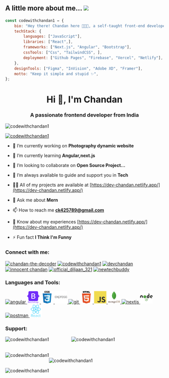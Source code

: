 <h2>A little more about me...  <img src="https://media.giphy.com/media/v1.Y2lkPTc5MGI3NjExY2VqaGNoNTltb2hlczlpcWRua25rYnd4am9hZ2VsaXpwMnhxZHV1byZlcD12MV9pbnRlcm5hbF9naWZfYnlfaWQmY3Q9cw/WUlplcMpOCEmTGBtBW/giphy.gif" width="50"></h2>

```javascript
const codewithchandan1 = {
    bio: "Hey there! Chandan here 👩🏻‍💻, a self-taught front-end developer passionate about UI/UX.",
    techStack: {
        languages: ["JavaScript"],
        libraries: ["React",],
        frameworks: ["Next.js", "Angular", "Bootstrap"],
        cssTools: ["Css", "TailwindCSS", ],
        deployment: ["Github Pages", "Firebase", "Vercel", "Netlify"],
    },
    designTools: ["Figma", "InVision", "Adobe XD", "Framer"],
    motto: "Keep it simple and stupid ✨",
};
```


<h1 align="center">Hi 👋, I'm Chandan</h1>
<h3 align="center">A passionate frontend developer from India</h3>

<p align="left"> <img src="https://komarev.com/ghpvc/?username=codewithchandan1&label=Profile%20views&color=0e75b6&style=flat" alt="codewithchandan1" /> </p>

<p align="left"> <a href="https://github.com/ryo-ma/github-profile-trophy"><img src="https://github-profile-trophy.vercel.app/?username=codewithchandan1" alt="codewithchandan1" /></a> </p>

- 🔭 I’m currently working on **Photography dynamic website**

- 🌱 I’m currently learning **Angular,next.js**

- 👯 I’m looking to collaborate on **Open Source Project...**

- 🤝 I’m always available to guide and support you in **Tech**

- 👨‍💻 All of my projects are available at [https://dev-chandan.netlify.app/](https://dev-chandan.netlify.app/)

- 💬 Ask me about **Mern**

- 📫 How to reach me **ck425789@gmail.com**

- 📄 Know about my experiences [https://dev-chandan.netlify.app/](https://dev-chandan.netlify.app/)

- ⚡ Fun fact **I Think I'm Funny**

<h3 align="left">Connect with me:</h3>
<p align="left">
<a href="https://codepen.io/chandan-the-decoder" target="blank"><img align="center" src="https://raw.githubusercontent.com/rahuldkjain/github-profile-readme-generator/master/src/images/icons/Social/codepen.svg" alt="chandan-the-decoder" height="30" width="40" /></a>
<a href="https://dev.to/codewithchandan1" target="blank"><img align="center" src="https://raw.githubusercontent.com/rahuldkjain/github-profile-readme-generator/master/src/images/icons/Social/devto.svg" alt="codewithchandan1" height="30" width="40" /></a>
<a href="https://linkedin.com/in/devchandan" target="blank"><img align="center" src="https://raw.githubusercontent.com/rahuldkjain/github-profile-readme-generator/master/src/images/icons/Social/linked-in-alt.svg" alt="devchandan" height="30" width="40" /></a>
<a href="https://fb.com/innocent chandan" target="blank"><img align="center" src="https://raw.githubusercontent.com/rahuldkjain/github-profile-readme-generator/master/src/images/icons/Social/facebook.svg" alt="innocent chandan" height="30" width="40" /></a>
<a href="https://instagram.com/official_diljaan_321" target="blank"><img align="center" src="https://raw.githubusercontent.com/rahuldkjain/github-profile-readme-generator/master/src/images/icons/Social/instagram.svg" alt="official_diljaan_321" height="30" width="40" /></a>
<a href="https://www.youtube.com/c/newtechbuddy" target="blank"><img align="center" src="https://raw.githubusercontent.com/rahuldkjain/github-profile-readme-generator/master/src/images/icons/Social/youtube.svg" alt="newtechbuddy" height="30" width="40" /></a>
</p>

<h3 align="left">Languages and Tools:</h3>
<p align="left"> <a href="https://angular.io" target="_blank" rel="noreferrer"> <img src="https://angular.io/assets/images/logos/angular/angular.svg" alt="angular" width="40" height="40"/> </a> <a href="https://getbootstrap.com" target="_blank" rel="noreferrer"> <img src="https://raw.githubusercontent.com/devicons/devicon/master/icons/bootstrap/bootstrap-plain-wordmark.svg" alt="bootstrap" width="40" height="40"/> </a> <a href="https://www.w3schools.com/css/" target="_blank" rel="noreferrer"> <img src="https://raw.githubusercontent.com/devicons/devicon/master/icons/css3/css3-original-wordmark.svg" alt="css3" width="40" height="40"/> </a> <a href="https://expressjs.com" target="_blank" rel="noreferrer"> <img src="https://raw.githubusercontent.com/devicons/devicon/master/icons/express/express-original-wordmark.svg" alt="express" width="40" height="40"/> </a> <a href="https://git-scm.com/" target="_blank" rel="noreferrer"> <img src="https://www.vectorlogo.zone/logos/git-scm/git-scm-icon.svg" alt="git" width="40" height="40"/> </a> <a href="https://www.w3.org/html/" target="_blank" rel="noreferrer"> <img src="https://raw.githubusercontent.com/devicons/devicon/master/icons/html5/html5-original-wordmark.svg" alt="html5" width="40" height="40"/> </a> <a href="https://developer.mozilla.org/en-US/docs/Web/JavaScript" target="_blank" rel="noreferrer"> <img src="https://raw.githubusercontent.com/devicons/devicon/master/icons/javascript/javascript-original.svg" alt="javascript" width="40" height="40"/> </a> <a href="https://www.mongodb.com/" target="_blank" rel="noreferrer"> <img src="https://raw.githubusercontent.com/devicons/devicon/master/icons/mongodb/mongodb-original-wordmark.svg" alt="mongodb" width="40" height="40"/> </a> <a href="https://nextjs.org/" target="_blank" rel="noreferrer"> <img src="https://cdn.worldvectorlogo.com/logos/nextjs-2.svg" alt="nextjs" width="40" height="40"/> </a> <a href="https://nodejs.org" target="_blank" rel="noreferrer"> <img src="https://raw.githubusercontent.com/devicons/devicon/master/icons/nodejs/nodejs-original-wordmark.svg" alt="nodejs" width="40" height="40"/> </a> <a href="https://postman.com" target="_blank" rel="noreferrer"> <img src="https://www.vectorlogo.zone/logos/getpostman/getpostman-icon.svg" alt="postman" width="40" height="40"/> </a> <a href="https://reactjs.org/" target="_blank" rel="noreferrer"> <img src="https://raw.githubusercontent.com/devicons/devicon/master/icons/react/react-original-wordmark.svg" alt="react" width="40" height="40"/> </a> </p>

<h3 align="left">Support:</h3>
<p><a href="https://www.buymeacoffee.com/codewithchandan1"> <img align="left" src="https://cdn.buymeacoffee.com/buttons/v2/default-yellow.png" height="50" width="210" alt="codewithchandan1" /></a><a href="https://ko-fi.com/codewithchandan1"> <img align="left" src="https://cdn.ko-fi.com/cdn/kofi3.png?v=3" height="50" width="210" alt="codewithchandan1" /></a></p><br><br>

<p align="left"><img align="left" src="https://github-readme-stats.vercel.app/api/top-langs?username=codewithchandan1&show_icons=true&locale=en&layout=compact" alt="codewithchandan1" /></p>

<p>&nbsp;<img align="center" src="https://github-readme-stats.vercel.app/api?username=codewithchandan1&show_icons=true&locale=en" alt="codewithchandan1" /></p>

<p><img align="center" src="https://github-readme-streak-stats.herokuapp.com/?user=codewithchandan1&" alt="codewithchandan1" /></p>
